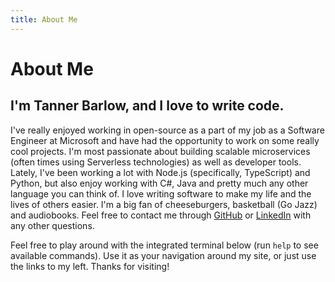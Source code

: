 ```yaml
---
title: About Me
---
```


# About Me

## I'm Tanner Barlow, and I love to write code.

I've really enjoyed working in open-source as a part of my job as a Software Engineer at Microsoft and have had the opportunity to work on some really cool projects. I'm most passionate about building scalable microservices (often times using Serverless technologies) as well as developer tools. Lately, I've been working a lot with Node.js (specifically, TypeScript) and Python, but also enjoy working with C#, Java and pretty much any other language you can think of. I love writing software to make my life and the lives of others easier. I'm a big fan of cheeseburgers, basketball (Go Jazz) and audiobooks. Feel free to contact me through [GitHub](https://github.com/tbarlow12) or [LinkedIn](https://www.linkedin.com/in/tannerbarlow/) with any other questions.

Feel free to play around with the integrated terminal below (run `help` to see available commands). Use it as your navigation around my site, or just use the links to my left. Thanks for visiting!

